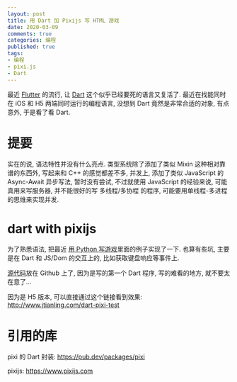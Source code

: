 ```yaml
---
layout: post
title: 用 Dart 加 Pixijs 写 HTML 游戏
date: 2020-03-09
comments: true
categories: 编程
published: true
tags:
- 编程
- pixi.js
- Dart
---
```


最近 [Flutter](https://flutter.dev/) 的流行, 让 [Dart](https://dart.dev/) 这个似乎已经要死的语言又复活了.  最近在找能同时在 iOS 和 H5 两端同时运行的编程语言, 没想到 Dart 竟然是非常合适的对象, 有点意外, 于是看了看 Dart.  

<!-- more -->
# 提要

实在的说, 语法特性并没有什么亮点. 类型系统除了添加了类似 Mixin 这种相对靠谱的东西外, 写起来和 C++ 的感觉都差不多, 并发上, 添加了类似 JavaScript 的 Async-Await 异步写法, 暂时没有尝试, 不过就使用 JavaScript 的经验来说, 可能真用来写服务器, 并不能很好的写 多线程/多协程 的程序, 可能要用单线程-多进程的思维来实现并发.  

# dart with pixijs
为了熟悉语法, 把最近 [用 Python 写游戏](http://www.jtianling.com/learn-python-by-game-examples-2.html)里面的例子实现了一下. 也算有些坑, 主要是在 Dart 和 JS/Dom 的交互上的, 比如获取键盘响应等事件上.  


[源代码](https://github.com/jtianling/dart-pixi-test)放在 Github 上了, 因为是写的第一个 Dart 程序, 写的难看的地方, 就不要太在意了...

因为是 H5 版本, 可以直接通过这个链接看到效果:
<http://www.jtianling.com/dart-pixi-test>

# 引用的库
pixi 的 Dart 封装:
<https://pub.dev/packages/pixi>

pixijs:
<https://www.pixijs.com>

